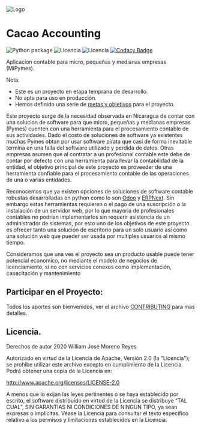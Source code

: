 ![Logo](https://raw.githubusercontent.com/williamjmorenor/cacao-accounting-mockup/master/cacao_accounting/static/media/cacao_accounting%20_logo.png)

# Cacao Accounting

![Python package](https://github.com/cacao-accounting/cacao-accounting/workflows/Python%20package/badge.svg?branch=master)
![Licencia](https://img.shields.io/badge/Licencia-Apache%20V2-green)
![Licencia](https://img.shields.io/pypi/v/cacao-accounting?color=Blue&label=Version&logo=pypi)
[![Codacy Badge](https://api.codacy.com/project/badge/Grade/2130c27fd51647b99748750086328acd)](https://app.codacy.com/gh/cacao-accounting/cacao-accounting?utm_source=github.com&utm_medium=referral&utm_content=cacao-accounting/cacao-accounting&utm_campaign=Badge_Grade_Dashboard)

Aplicacion contable para micro, pequeñas y medianas empresas (MiPymes).

Nota: 
* Este es un proyecto en etapa temprana de desarrollo.
* No apta para uso en producción.
* Hemos definido una serie de [metas y objetivos](https://github.com/cacao-accounting/cacao-accounting/blob/development/ROAD_MAP.md) para el proyecto.

Este proyecto surge de la necesidad observada en Nicaragua de contar con una solucion de software para que micro, pequeñas y medianas empresas (Pymes) cuenten con una herramienta para el procesamiento contable de sus actividades. 
Dado el costo de soluciones de software ya existentes muchas Pymes obtan por usar software pirata que casi de forma
inevitable termina en una falla del software utilizado y perdida de datos. Otras empresas asumen que al contratar a
un profesional contable este debe de contar por defecto con una herramienta para llevar la contabilidad de la entidad,
el objetivo principal de este proyecto es proveeder de una herramienta confiable para el procesamiento contable de las
operaciones de una o varias entidades.

Reconocemos que ya existen opciones de soluciones de software contable robustas desarrolladas en python como lo son
[Odoo](https://www.odoo.com/es_ES/) y [ERPNext](https://erpnext.com/). Sin embargo estas herramientas requieren o
el pago de una suscripción o la instalación de un servidor web, por lo que mayoria de profesionales contables no
podrian implementarlos sin requerir asistencia de un administrador de sistemas, por esto uno de los objetivos de
este proyecto es ofrecer tanto una solución de escritorio para un solo usuario así como una solución web que
pueder ser usada por multiples usuarios al mismo tiempo.

Consideramos que una ves el proyecto sea un producto usable puede tener potencial economico, no mediante el modelo
de negocios de licenciamiento, si no con servicios conexos como implementación, capacitación y mantenimiento

## Participar en el Proyecto:

Todos los aportes son bienvenidos, ver el archivo [CONTRIBUTING](https://github.com/cacao-accounting/cacao-accounting/blob/master/CONTRIBUTING.md) para mas detalles.

## Licencia.

Derechos de autor 2020 William José Moreno Reyes

Autorizado en virtud de la Licencia de Apache, Versión 2.0 (la "Licencia"); se
prohíbe utilizar este archivo excepto en cumplimiento de la Licencia. Podrá
obtener una copia de la Licencia en:

  http://www.apache.org/licenses/LICENSE-2.0

A menos que lo exijan las leyes pertinentes o se haya establecido por escrito,
el software distribuido en virtud de la Licencia se distribuye “TAL CUAL”, SIN
GARANTÍAS NI CONDICIONES DE NINGÚN TIPO, ya sean expresas o implícitas. Véase
la Licencia para consultar el texto específico relativo a los permisos y
limitaciones establecidos en la Licencia.
